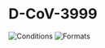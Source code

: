 # D-CoV-3999

![Conditions](https://user-images.githubusercontent.com/78569692/177055532-38ea6875-9b95-43a6-9140-c44770e83b6c.jpg)
![Formats](https://user-images.githubusercontent.com/78569692/177055544-bb364c16-1ec7-46ff-affc-190e8a2c8f07.jpg)
